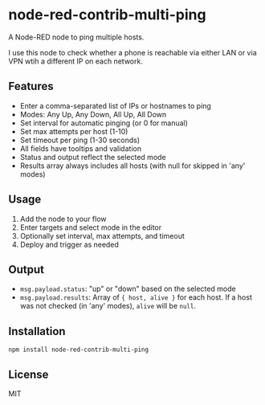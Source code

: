 # node-red-contrib-multi-ping

A Node-RED node to ping multiple hosts.

I use this node to check whether a phone is reachable via either LAN or via VPN wtih a different IP on each network.

## Features
- Enter a comma-separated list of IPs or hostnames to ping
- Modes: Any Up, Any Down, All Up, All Down
- Set interval for automatic pinging (or 0 for manual)
- Set max attempts per host (1-10)
- Set timeout per ping (1-30 seconds)
- All fields have tooltips and validation
- Status and output reflect the selected mode
- Results array always includes all hosts (with null for skipped in 'any' modes)

## Usage
1. Add the node to your flow
2. Enter targets and select mode in the editor
3. Optionally set interval, max attempts, and timeout
4. Deploy and trigger as needed

## Output
- `msg.payload.status`: "up" or "down" based on the selected mode
- `msg.payload.results`: Array of `{ host, alive }` for each host. If a host was not checked (in 'any' modes), `alive` will be `null`.

## Installation
```
npm install node-red-contrib-multi-ping
```

## License
MIT
